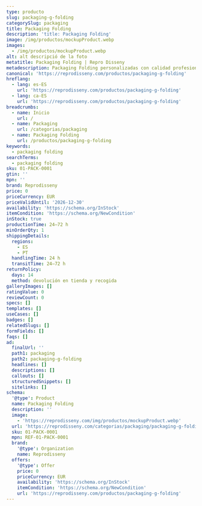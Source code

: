 ```yaml
---
type: producto
slug: packaging-g-folding
categorySlug: packaging
title: Packaging Folding
description: 'title: Packaging Folding'
image: /img/productos/mockupProduct.webp
images:
  - /img/productos/mockupProduct.webp
alt: alt descripció de la foto
metatitle: Packaging Folding | Repro Disseny
metadescription: Packaging Folding personalizadas con calidad profesional en Cataluña.
canonical: 'https://reprodisseny.com/productos/packaging-g-folding'
hreflang:
  - lang: es-ES
    url: 'https://reprodisseny.com/productos/packaging-g-folding'
  - lang: ca-ES
    url: 'https://reprodisseny.com/productos/packaging-g-folding'
breadcrumbs:
  - name: Inicio
    url: /
  - name: Packaging
    url: /categorias/packaging
  - name: Packaging Folding
    url: /productos/packaging-g-folding
keywords:
  - packaging folding
searchTerms:
  - packaging folding
sku: 01-PACK-0001
gtin: ''
mpn: ''
brand: Reprodisseny
price: 0
priceCurrency: EUR
priceValidUntil: '2026-12-30'
availability: 'https://schema.org/InStock'
itemCondition: 'https://schema.org/NewCondition'
inStock: true
productionTime: 24–72 h
minOrderQty: 1
shippingDetails:
  regions:
    - ES
    - PT
  handlingTime: 24 h
  transitTime: 24–72 h
returnPolicy:
  days: 14
  method: devolución en tienda y recogida
galleryImages: []
ratingValue: 0
reviewCount: 0
specs: []
templates: []
useCases: []
badges: []
relatedSlugs: []
formFields: []
faqs: []
ad:
  finalUrl: ''
  path1: packaging
  path2: packaging-g-folding
  headlines: []
  descriptions: []
  callouts: []
  structuredSnippets: []
  sitelinks: []
schema:
  '@type': Product
  name: Packaging Folding
  description: ''
  image:
    - 'https://reprodisseny.com/img/productos/mockupProduct.webp'
  url: 'https://reprodisseny.com/categorias/packaging/packaging-g-folding'
  sku: 01-PACK-0001
  mpn: REF-01-PACK-0001
  brand:
    '@type': Organization
    name: Reprodisseny
  offers:
    '@type': Offer
    price: 0
    priceCurrency: EUR
    availability: 'https://schema.org/InStock'
    itemCondition: 'https://schema.org/NewCondition'
    url: 'https://reprodisseny.com/productos/packaging-g-folding'
---
```


